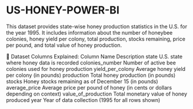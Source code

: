 # US-HONEY-POWER-BI

This dataset provides state-wise honey production statistics in the U.S. for the year 1995. It includes information about the number of honeybee colonies, honey yield per colony, total production, stocks remaining, price per pound, and total value of honey production.

🧾 Dataset Columns Explained:
Column Name	Description
state	U.S. state where honey data is recorded
colonies_number	Number of active bee colonies used for honey production
yield_per_colony	Average honey yield per colony (in pounds)
production	Total honey production (in pounds)
stocks	Honey stocks remaining as of December 15 (in pounds)
average_price	Average price per pound of honey (in cents or dollars depending on context)
value_of_production	Total monetary value of honey produced
year	Year of data collection (1995 for all rows shown)

